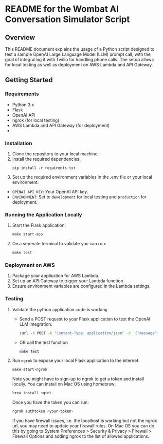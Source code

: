 # README for the Wombat AI Conversation Simulator Script

## Overview

This README document explains the usage of a Python script designed to test a sample OpenAI Large Language Model (LLM) prompt call, with the goal of integrating it with Twilio for handling phone calls. The setup allows for local testing as well as deployment on AWS Lambda and API Gateway.

## Getting Started

### Requirements

- Python 3.x
- Flask
- OpenAI API
- ngrok (for local testing)
- AWS Lambda and API Gateway (for deployment)
-
### Installation

1. Clone the repository to your local machine.
2. Install the required dependencies:
   ```
   pip install -r requirents.txt
   ```
3. Set up the required environment variables in the .env file or your local environment:
- `OPENAI_API_KEY`: Your OpenAI API key.
- `ENVIRONMENT`: Set to `development` for local testing and `production` for deployment.

### Running the Application Locally

1. Start the Flask application:
   ```bash
   make start-app
   ```
2. On a seperate terminal to validate you can run:

   ```bash
   make test
   ```

### Deployment on AWS

1. Package your application for AWS Lambda.
2. Set up an API Gateway to trigger your Lambda function.
3. Ensure environment variables are configured in the Lambda settings.

### Testing

1. Validate the python application code is working
   - Send a POST request to your Flask application to test the OpenAI LLM integration:
      ```bash
      curl -X POST -H "Content-Type: application/json" -d '{"message": "Hello, my name is"}' http://localhost:5001/message
      ```
   - OR call the test function
      ```bash
      make test
      ```
2. Run `ngrok` to expose your local Flask application to the internet:
   ```bash
   make start-ngrok
   ```

   Note you might have to sign-up to ngrok to get a token and install locally. You can install on Mac OS using homebrew:
   ```bash
   brew install ngrok
   ```

   Once you have the token you can run:
   ```bash
   ngrok authtoken <your-token>
   ```

   If you have firewall issues, i.e. the localhost is working but not the ngrok url, you may need to update your firewall rules. On Mac OS you can do this by going to System Preferences > Security & Privacy > Firewall > Firewall Options and adding ngrok to the list of allowed applications.
